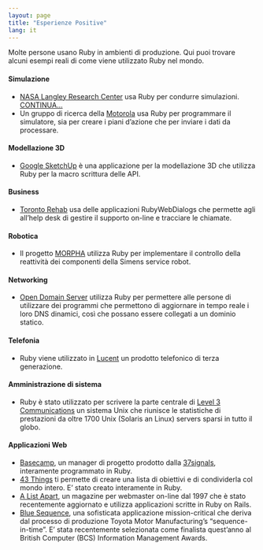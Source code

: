 ```yaml
---
layout: page
title: "Esperienze Positive"
lang: it
---
```


Molte persone usano Ruby in ambienti di produzione. Qui puoi trovare
alcuni esempi reali di come viene utilizzato Ruby nel mondo.

#### Simulazione

* [NASA Langley Research Center][1] usa Ruby per condurre simulazioni.
  [CONTINUA…][2]
* Un gruppo di ricerca della [Motorola][3] usa Ruby per programmare il
  simulatore, sia per creare i piani d’azione che per inviare i dati da
  processare.

#### Modellazione 3D

* [Google SketchUp][4] è una applicazione per la modellazione 3D che
  utilizza Ruby per la macro scrittura delle API.

#### Business

* [Toronto Rehab][5] usa delle applicazioni RubyWebDialogs che permette
  agli all’help desk di gestire il supporto on-line e tracciare le
  chiamate.

#### Robotica

* Il progetto [MORPHA][6] utilizza Ruby per implementare il controllo
  della reattività dei componenti della Simens service robot.

#### Networking

* [Open Domain Server][7] utilizza Ruby per permettere alle persone di
  utilizzare dei programmi che permettono di aggiornare in tempo reale i
  loro DNS dinamici, così che possano essere collegati a un dominio
  statico.

#### Telefonia

* Ruby viene utilizzato in [Lucent][8] un prodotto telefonico di terza
  generazione.

#### Amministrazione di sistema

* Ruby è stato utilizzato per scrivere la parte centrale di [Level 3
  Communications][9] un sistema Unix che riunisce le statistiche di
  prestazioni da oltre 1700 Unix (Solaris an Linux) servers sparsi in
  tutto il globo.

#### Applicazioni Web

* [Basecamp][10], un manager di progetto prodotto dalla [37signals][11],
  interamente programmato in Ruby.
* [43 Things][12] ti permette di creare una lista di obiettivi e di
  condividerla col mondo intero. E’ stato creato interamente in Ruby.
* [A List Apart][13], un magazine per webmaster on-line dal 1997 che è
  stato recentemente aggiornato e utilizza applicazioni scritte in Ruby
  on Rails.
* [Blue Sequence][14], una sofisticata applicazione mission-critical che
  deriva dal processo di produzione Toyota Motor Manufacturing’s
  “sequence-in-time”. E’ stata recentemente selezionata come finalista
  quest’anno al British Computer (BCS) Information Management Awards.



[1]: http://www.larc.nasa.gov/
[2]: http://www-106.ibm.com/developerworks/linux/library/l-oslab/
[3]: http://www.motorola.com
[4]: http://www.sketchup.com/
[5]: http://www.torontorehab.on.ca/
[6]: http://www.morpha.de/php_e/
[7]: http://ods.org/
[8]: http://www.lucent.com/
[9]: http://www.level3.com/
[10]: http://www.basecamphq.com
[11]: http://www.37signals.com
[12]: http://www.43things.com
[13]: http://www.alistapart.com
[14]: http://www.bluefountain.com/casestudies/bfs-deliver-a-2nd-sequence-production-system-for-toyota/
